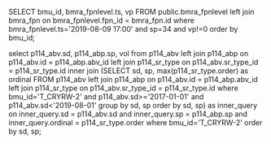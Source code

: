 SELECT bmu_id, bmra_fpnlevel.ts, vp
	FROM public.bmra_fpnlevel
	left join bmra_fpn
	on bmra_fpnlevel.fpn_id = bmra_fpn.id
	where bmra_fpnlevel.ts='2019-08-09 17:00'
	and sp=34
	and vp!=0
	order by bmu_id;

select p114_abv.sd, p114_abp.sp, vol
	from p114_abv
		left join p114_abp
			on p114_abv.id = p114_abp.abv_id
		left join p114_sr_type
			on p114_abv.sr_type_id = p114_sr_type.id
		inner join
			(SELECT sd, sp, max(p114_sr_type.order) as ordinal
				FROM p114_abv
				left join p114_abp
					on p114_abv.id = p114_abp.abv_id
				left join p114_sr_type
					on p114_abv.sr_type_id = p114_sr_type.id
				where bmu_id='T_CRYRW-2'
			 		and p114_abv.sd>='2017-01-01'
					and p114_abv.sd<'2019-08-01'
				group by sd, sp
				order by sd, sp) as inner_query
			on inner_query.sd = p114_abv.sd
				and inner_query.sp = p114_abp.sp
				and inner_query.ordinal = p114_sr_type.order
		where bmu_id='T_CRYRW-2'
	order by sd, sp;
